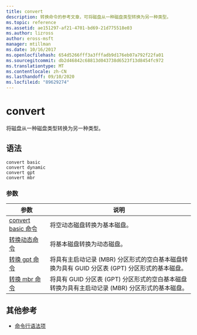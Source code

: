 ```yaml
---
title: convert
description: 转换命令的参考文章，可将磁盘从一种磁盘类型转换为另一种类型。
ms.topic: reference
ms.assetid: ae151297-af21-4701-bd69-21d775518e03
ms.author: lizross
author: eross-msft
manager: mtillman
ms.date: 10/16/2017
ms.openlocfilehash: 654d5266fff3a3fffadb9d176eb07a792f22fa01
ms.sourcegitcommit: db2d46842c68813d043738d6523f13d8454fc972
ms.translationtype: MT
ms.contentlocale: zh-CN
ms.lasthandoff: 09/10/2020
ms.locfileid: "89629274"
---
```

# <a name="convert"></a>convert

将磁盘从一种磁盘类型转换为另一种类型。

## <a name="syntax"></a>语法

```
convert basic
convert dynamic
convert gpt
convert mbr
```

### <a name="parameters"></a>参数

| 参数 | 说明 |
| --------- | ----------- |
| [convert basic 命令](convert-basic.md) | 将空动态磁盘转换为基本磁盘。 |
| [转换动态命令](convert-dynamic.md) | 将基本磁盘转换为动态磁盘。 |
| [转换 gpt 命令](convert-gpt.md) | 将具有主启动记录 (MBR) 分区形式的空白基本磁盘转换为具有 GUID 分区表 (GPT) 分区形式的基本磁盘。 |
| [转换 mbr 命令](convert-mbr.md) | 将具有 GUID 分区表 (GPT) 分区形式的空白基本磁盘转换为具有主启动记录 (MBR) 分区形式的基本磁盘。 |

## <a name="additional-references"></a>其他参考

- [命令行语法项](command-line-syntax-key.md)
